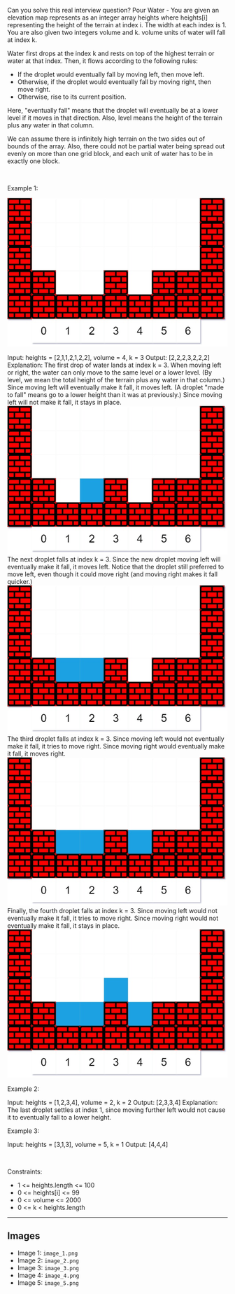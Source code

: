 Can you solve this real interview question? Pour Water - You are given an elevation map represents as an integer array heights where heights[i] representing the height of the terrain at index i. The width at each index is 1. You are also given two integers volume and k. volume units of water will fall at index k.

Water first drops at the index k and rests on top of the highest terrain or water at that index. Then, it flows according to the following rules:

 * If the droplet would eventually fall by moving left, then move left.
 * Otherwise, if the droplet would eventually fall by moving right, then move right.
 * Otherwise, rise to its current position.

Here, "eventually fall" means that the droplet will eventually be at a lower level if it moves in that direction. Also, level means the height of the terrain plus any water in that column.

We can assume there is infinitely high terrain on the two sides out of bounds of the array. Also, there could not be partial water being spread out evenly on more than one grid block, and each unit of water has to be in exactly one block.

 

Example 1:

![Example 1](./image_1.png)


Input: heights = [2,1,1,2,1,2,2], volume = 4, k = 3
Output: [2,2,2,3,2,2,2]
Explanation:
The first drop of water lands at index k = 3. When moving left or right, the water can only move to the same level or a lower level. (By level, we mean the total height of the terrain plus any water in that column.)
Since moving left will eventually make it fall, it moves left. (A droplet "made to fall" means go to a lower height than it was at previously.) Since moving left will not make it fall, it stays in place.
![Example 2](./image_2.png)
The next droplet falls at index k = 3. Since the new droplet moving left will eventually make it fall, it moves left. Notice that the droplet still preferred to move left, even though it could move right (and moving right makes it fall quicker.)
![Example 3](./image_3.png)
The third droplet falls at index k = 3. Since moving left would not eventually make it fall, it tries to move right. Since moving right would eventually make it fall, it moves right.
![Example 4](./image_4.png)
Finally, the fourth droplet falls at index k = 3. Since moving left would not eventually make it fall, it tries to move right. Since moving right would not eventually make it fall, it stays in place.
![Example 5](./image_5.png)


Example 2:


Input: heights = [1,2,3,4], volume = 2, k = 2
Output: [2,3,3,4]
Explanation: The last droplet settles at index 1, since moving further left would not cause it to eventually fall to a lower height.


Example 3:


Input: heights = [3,1,3], volume = 5, k = 1
Output: [4,4,4]


 

Constraints:

 * 1 <= heights.length <= 100
 * 0 <= heights[i] <= 99
 * 0 <= volume <= 2000
 * 0 <= k < heights.length

---

## Images

- Image 1: `image_1.png`
- Image 2: `image_2.png`
- Image 3: `image_3.png`
- Image 4: `image_4.png`
- Image 5: `image_5.png`
